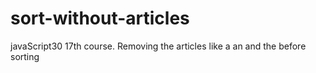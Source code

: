 # sort-without-articles
javaScript30 17th course. Removing the articles like a an and the before sorting
